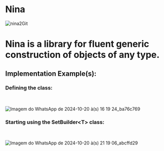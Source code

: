   # Nina

![nina2Git](https://github.com/user-attachments/assets/29f9f382-1471-4983-bb42-271b737655cb)

<h1>Nina is a library for fluent generic construction of objects of any type.</h1>

<h2>Implementation Example(s):</h2>

<h3>Defining the class:<br /></h3>

<br />

![Imagem do WhatsApp de 2024-10-20 à(s) 16 19 24_ba76c769](https://github.com/user-attachments/assets/d0aa8dbf-50ad-4fd7-8626-3eca6efddbeb)

<h3>Starting using the SetBuilder&lt;T&gt; class:</h3>

<br />

![Imagem do WhatsApp de 2024-10-20 à(s) 21 19 06_abcffd29](https://github.com/user-attachments/assets/926e2d65-bbff-4e18-8e8c-b056c2d0774f)
